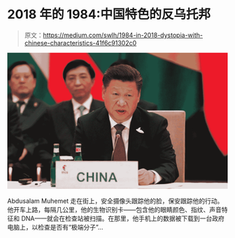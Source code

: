 # 2018 年的 1984:中国特色的反乌托邦

> 原文：<https://medium.com/swlh/1984-in-2018-dystopia-with-chinese-characteristics-41f6c91302c0>

![](img/538bc1b7f02c2b1f714831b713d4b4e5.png)

Abdusalam Muhemet 走在街上，安全摄像头跟踪他的脸，保安跟踪他的行动。他开车上路，每隔几公里，他的生物识别卡——包含他的眼睛颜色、指纹、声音特征和 DNA——就会在检查站被扫描。在那里，他手机上的数据被下载到一台政府电脑上，以检查是否有“极端分子”…